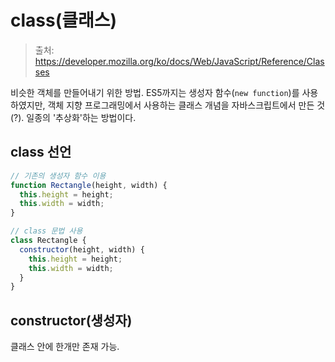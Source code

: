 # class(클래스)

> 출처: https://developer.mozilla.org/ko/docs/Web/JavaScript/Reference/Classes

비슷한 객체를 만들어내기 위한 방법. ES5까지는 생성자 함수(`new function`)를 사용하였지만, 객체 지향 프로그래밍에서 사용하는 클래스 개념을 자바스크립트에서 만든 것(?). 일종의 '추상화'하는 방법이다.

## class 선언
```javascript
// 기존의 생성자 함수 이용
function Rectangle(height, width) {
  this.height = height;
  this.width = width;
}

// class 문법 사용
class Rectangle {
  constructor(height, width) {
    this.height = height;
    this.width = width;
  }
}
```

## constructor(생성자)
클래스 안에 한개만 존재 가능.